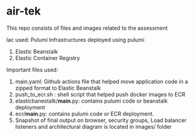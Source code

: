 # air-tek

This repo consists of files and images related to the assessment

Iac used: Pulumi
Infrastructures deployed using pulumi
1. Elastic Beanstalk
2. Elastic Container Registry

Important files used:
1. main.yaml: Github actions file that helped move application code in a zipped format to Elastic Beanstalk
2. push_to_ecr.sh : shell script that helped push docker images to ECR
3. elasticbanestalk/__main__.py: contains pulumi code or beanstalk deployment
4. ecr/__main__.py: contains pulumi code or ECR deployment. 
5. Snapshot of final output on browser, security groups, Load balancer listeners and architectural diagram is located in images/ folder